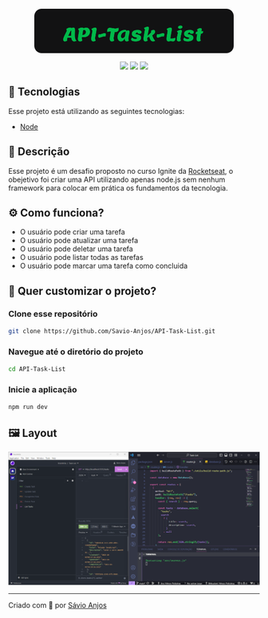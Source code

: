 <p align='center'><img width='400' src="./.github/logo.svg"/></p>

 <p align='center'>

<img src="https://img.shields.io/github/repo-size/Savio-Anjos/API-Task-List?color=1890FF">
<img src="https://img.shields.io/github/languages/count/Savio-Anjos/API-Task-List?color=1890FF">
<img src="https://img.shields.io/github/last-commit/Savio-Anjos/API-Task-List?color=1890FF">  
</p>

## 🚀 Tecnologias

Esse projeto está utilizando as seguintes tecnologias:

- [Node](https://nodejs.org/en)

## 📜 Descrição

Esse projeto é um desafio proposto no curso Ignite da [Rocketseat](https://www.rocketseat.com.br/), o obejetivo foi criar uma API utilizando apenas node.js sem nenhum framework para colocar em prática os fundamentos da tecnologia.

## ⚙️ Como funciona?

- O usuário pode criar uma tarefa
- O usuário pode atualizar uma tarefa
- O usuário pode deletar uma tarefa
- O usuário pode listar todas as tarefas
- O usuário pode marcar uma tarefa como concluida

## 🎲 Quer customizar o projeto?

### Clone esse repositório

```bash
git clone https://github.com/Savio-Anjos/API-Task-List.git
```

### Navegue até o diretório do projeto

```bash
cd API-Task-List
```

### Inicie a aplicação

```bash
npm run dev
```

## 🖼️ Layout

<img src=".github/layout.png" />

---

<p>Criado com 💙 por <a href='https://github.com/Savio-Anjos/' target='_blank'>Sávio Anjos</a></p>
